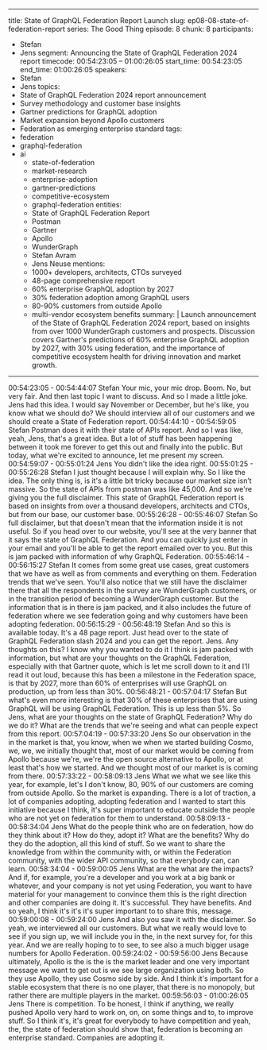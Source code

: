 
---
title: State of GraphQL Federation Report Launch
slug: ep08-08-state-of-federation-report
series: The Good Thing
episode: 8
chunk: 8
participants:
  - Stefan
  - Jens
segment: Announcing the State of GraphQL Federation 2024 report
timecode: 00:54:23:05 – 01:00:26:05
start_time: 00:54:23:05
end_time: 01:00:26:05
speakers:
  - Stefan
  - Jens
topics:
  - State of GraphQL Federation 2024 report announcement
  - Survey methodology and customer base insights
  - Gartner predictions for GraphQL adoption
  - Market expansion beyond Apollo customers
  - Federation as emerging enterprise standard
tags:
- federation
- graphql-federation
- ai
  - state-of-federation
  - market-research
  - enterprise-adoption
  - gartner-predictions
  - competitive-ecosystem
  - graphql-federation
entities:
  - State of GraphQL Federation Report
  - Postman
  - Gartner
  - Apollo
  - WunderGraph
  - Stefan Avram
  - Jens Neuse
mentions:
  - 1000+ developers, architects, CTOs surveyed
  - 48-page comprehensive report
  - 60% enterprise GraphQL adoption by 2027
  - 30% federation adoption among GraphQL users
  - 80-90% customers from outside Apollo
  - multi-vendor ecosystem benefits
summary: |
  Launch announcement of the State of GraphQL Federation 2024 report, based on insights from over 1000 WunderGraph customers and prospects. Discussion covers Gartner's predictions of 60% enterprise GraphQL adoption by 2027, with 30% using federation, and the importance of competitive ecosystem health for driving innovation and market growth.
---

00:54:23:05 - 00:54:44:07
Stefan
Your mic, your mic drop. Boom. No, but very fair. And then last topic I want to discuss. And so I
made a little joke. Jens had this idea. I would say November or December, but he's like, you
know what we should do? We should interview all of our customers and we should create a
State of Federation report.
00:54:44:10 - 00:54:59:05
Stefan
Postman does it with their state of APIs report. And so I was like, yeah, Jens, that's a great idea.
But a lot of stuff has been happening between it took me forever to get this out and finally into
the public. But today, what we're excited to announce, let me present my screen.
00:54:59:07 - 00:55:01:24
Jens
You didn't like the idea right.
00:55:01:25 - 00:55:26:28
Stefan
I just thought because I will explain why. So I like the idea. The only thing is, is it's a little bit
tricky because our market size isn’t massive. So the state of APIs from postman was like
45,000. And so we're giving you the full disclaimer. This state of GraphQL Federation report is
based on insights from over a thousand developers, architects and CTOs, but from our base,
our customer base.
00:55:26:28 - 00:55:46:07
Stefan
So full disclaimer, but that doesn't mean that the information inside it is not useful. So if you
head over to our website, you'll see at the very banner that it says the state of GraphQL
Federation. And you can quickly just enter in your email and you'll be able to get the report
emailed over to you. But this is jam packed with information of why GraphQL Federation.
00:55:46:14 - 00:56:15:27
Stefan
It comes from some great use cases, great customers that we have as well as from comments
and everything on them. Federation trends that we've seen. You'll also notice that we still have
the disclaimer there that all the respondents in the survey are WunderGraph customers, or in
the transition period of becoming a WunderGraph customer. But the information that is in there
is jam packed, and it also includes the future of federation where we see federation going and
why customers have been adopting federation.
00:56:15:29 - 00:56:48:19
Stefan
And so this is available today. It's a 48 page report. Just head over to the state of GraphQL
Federation slash 2024 and you can get the report. Jens. Any thoughts on this? I know why you
wanted to do it I think is jam packed with information, but what are your thoughts on the
GraphQL Federation, especially with that Gartner quote, which is let me scroll down to it and I'll
read it out loud, because this has been a milestone in the Federation space, is that by 2027,
more than 60% of enterprises will use GraphQL on production, up from less than 30%.
00:56:48:21 - 00:57:04:17
Stefan
But what's even more interesting is that 30% of these enterprises that are using GraphQL will be
using GraphQL Federation. This is up less than 5%. So Jens, what are your thoughts on the
state of GraphQL Federation? Why do we do it? What are the trends that we're seeing and what
can people expect from this report.
00:57:04:19 - 00:57:33:20
Jens
So our observation in the in the market is that, you know, when we when we started building
Cosmo, we, we, we initially thought that, most of our market would be coming from Apollo
because we're, we're the open source alternative to Apollo, or at least that's how we started.
And we thought most of our market is is coming from there.
00:57:33:22 - 00:58:09:13
Jens
What we what we see like this year, for example, let's I don't know, 80, 90% of our customers
are coming from outside Apollo. So the market is expanding. There is a lot of traction, a lot of
companies adopting, adopting federation and I wanted to start this initiative because I think, it's
super important to educate outside the people who are not yet on federation for them to
understand.
00:58:09:13 - 00:58:34:04
Jens
What do the people think who are on federation, how do they think about it? How do they, adopt
it? What are the benefits? Why do they do the adoption, all this kind of stuff. So we want to
share the knowledge from within the community with, or within the Federation community, with
the wider API community, so that everybody can, can learn.
00:58:34:04 - 00:59:00:05
Jens
What are the what are the impacts? And if, for example, you're a developer and you work at a
big bank or whatever, and your company is not yet using Federation, you want to have material
for your management to convince them this is the right direction and other companies are doing
it. It's successful. They have benefits. And so yeah, I think it's it's it's super important to to share
this, message.
00:59:00:08 - 00:59:24:00
Jens
And also you saw it with the disclaimer. So yeah, we interviewed all our customers. But what we
really would love to see if you sign up, we will include you in the, in the next survey for, for this
year. And we are really hoping to to see, to see also a much bigger usage numbers for Apollo
Federation.
00:59:24:02 - 00:59:56:00
Jens
Because ultimately, Apollo is the is the is the market leader and one very important message we
want to get out is we see large organization using both. So they use Apollo, they use Cosmo
side by side. And I think it's important for a stable ecosystem that there is no one player, that
there is no monopoly, but rather there are multiple players in the market.
00:59:56:03 - 01:00:26:05
Jens
There is competition. To be honest, I think if anything, we really pushed Apollo very hard to work
on, on, on some things and to, to improve stuff. So I think it's, it's great for everybody to have
competition and yeah, the, the state of federation should show that, federation is becoming an
enterprise standard. Companies are adopting it.